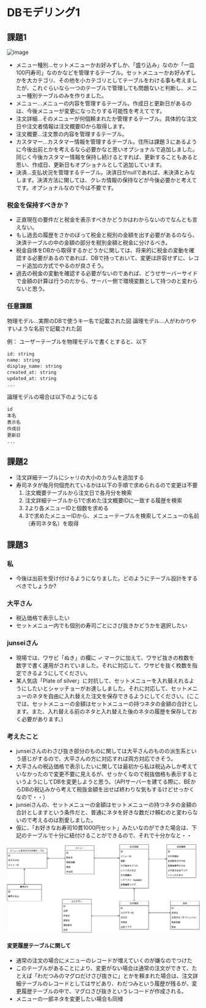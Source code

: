 # DBモデリング1 

## 課題1

![image](https://user-images.githubusercontent.com/43722788/184544994-ceae7038-9cbd-4497-9b5e-5831af5fffd7.png)

- メニュー種別...セットメニューかお好みずしか、「盛り込み」なのか「一皿100円寿司」なのかなどを管理するテーブル。セットメニューかお好みずしかを大カテゴリ、その他を小カテゴリとしてテーブルをわける事も考えましたが、これぐらいなら一つのテーブルで管理しても問題ないと判断し、メニュー種別テーブルのみを作りました。
- メニュー...メニューの内容を管理するテーブル。作成日と更新日があるのは、今後メニューが変更になったりする可能性を考えてです。
- 注文詳細...そのメニューが何個頼まれたか管理するテーブル。具体的な注文日や注文者情報は注文概要IDから取得します。
- 注文概要...注文票の内容を管理するテーブル。
- カスタマー...カスタマー情報を管理するテーブル。住所は課題３にあるように今後出前とかを考えるなら必要かなと思いオプショナルで追加しました。同じく今後カスタマー情報を保持し続けるとすれば、更新することもあると思い、作成日、更新日もオプショナルとして追加しています。
- 決済...支払状況を管理するテーブル。決済日がnullであれば、未決済とみなします。決済方法に関しては、クレカ情報の保持などが今後必要かと考えてです。オプショナルなので今は不要です。


### 税金を保持すべきか？
- 正直現在の要件だと税金を表示すべきかどうかはわからないのでなんとも言えない。
- もし過去の履歴をさかのぼって税金と税別の金額を出す必要があるのなら、決済テーブルの中の金額の部分を税別金額と税金に分けるべき。
- 税金自体をDBから取得するかどうかに関しては、将来的に税金の変動を確認する必要があるのであれば、DBで持っておいて、変更は許容せずに、レコード追加の方式でやるのが良さそう。
- 過去の税金の変動を確認する必要がないのであれば、どうせサーバーサイドで金額の計算は行うのだから、サーバー側で環境変数として持つのと変わらないと思う。

### 任意課題

物理モデル...実際のDBで使うキー名で記載された図
論理モデル...人がわかりやすいような名前で記載された図

例：
ユーザーテーブルを物理モデルで書くとすると、以下
```
id: string
name: string
display_name: string
created_at: string
updated_at: string
...
```
論理モデルの場合は以下のようになる

```
id
本名
表示名
作成日
更新日
...
```

## 課題2
- 注文詳細テーブルにシャリの大小のカラムを追加する
- 寿司ネタが毎月何個売れているかは以下の手順で求められるので変更は不要
  1. 注文概要テーブルから注文日で各月分を検索
  2. 注文詳細テーブルから1で求めた注文概要IDに一致する履歴を検索
  3. 2より各メニューIDと個数を求める
  4. 3で求めたメニューIDから、メニューテーブルを検索してメニューの名前（寿司ネタ名）を取得

## 課題3
### 私
- 今後は出前を受け付けるようになりました。どのようにテーブル設計をするべきでしょうか?
### 大平さん
- 税込価格で表示したい
- セットメニュー内でも個別の寿司ごとにさび抜きかどうかを選択したい
### junseiさん
- 現場では、ワサビ「ぬき」の欄に ✓ マークに加えて、ワサビ抜きの枚数を数字で書く運用がされていました。それに対応して、ワサビを抜く枚数を指定できるようにしてください。
- 某人気店「Plate of silver」に対抗して、セットメニューを入れ替えれるようにしたいとシャッチョーがお達ししました。それに対応して、セットメニューのネタを自由に入れ替えた注文を保存できるようにしてください。(ここでは、セットメニューの金額はセットメニューの持つネタの金額の合計とします。また、入れ替える前のネタと入れ替えた後のネタの履歴を保存しておく必要があります。)

### 考えたこと
- junseiさんのわさび抜き部分のものに関しては大平さんのものの派生系という感じがするので、大平さんの方に対応すれば両方対応できそう。
- 大平さんの税込価格で表示したいに関しては最初から私は税込みしか考えていなかったので変更不要に見えるが、せっかくなので税抜価格も表示するというようにしてDBを変更しようと思う。（APIサーバーを建てる際に、BEからDBの税込みから考えて税抜金額を出せば終わりな気もするけどせっかくなので・・）
- junseiさんの、セットメニューの金額はセットメニューの持つネタの金額の合計としますという条件だと、普通にネタを好きな数だけ頼むのと変わらないので考えるのは割愛しました。
- 仮に、「お好きなお寿司10貫1000円セット」みたいなのができた場合は、下記のテーブルで十分に紐付けることができるので、それで十分かなと・・


![image](https://github.com/yuikoito/PrAhaChallenge/blob/master/db/db-modeling-1/DB1-update%20Diagram.drawio.png)

#### 変更履歴テーブルに関して
- 通常の注文の場合にメニューのレコードが増えていくのが嫌なのでつけた
- このテーブルがあることにより、変更がない場合は通常の注文ができて、たとえば「わだつみのマグロだけさび抜きに」とかを頼まれた場合は、注文詳細テーブルのレコードとしてはサビあり、わだつみという履歴が残るが、変更履歴テーブルの中で、マグロさび抜きというレコードが作成される。
- メニューの一部ネタを変更したい場合も同様
